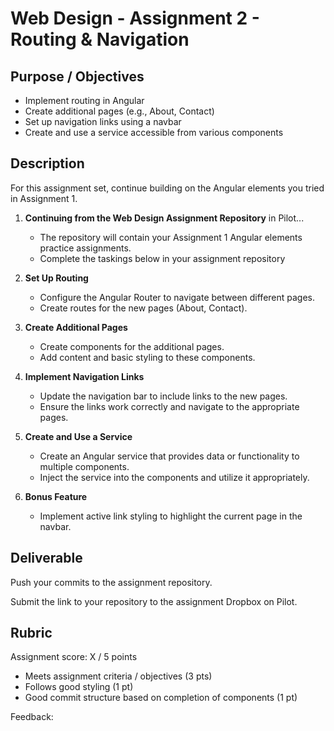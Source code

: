# Web Design - Assignment 2 - Routing & Navigation

## Purpose / Objectives

- Implement routing in Angular
- Create additional pages (e.g., About, Contact)
- Set up navigation links using a navbar
- Create and use a service accessible from various components

## Description

For this assignment set, continue building on the Angular elements you tried in Assignment 1.

1. **Continuing from the Web Design Assignment Repository** in Pilot...
    - The repository will contain your Assignment 1 Angular elements practice assignments.
    - Complete the taskings below in your assignment repository

2. **Set Up Routing**
   - Configure the Angular Router to navigate between different pages.
   - Create routes for the new pages (About, Contact).

3. **Create Additional Pages**
   - Create components for the additional pages.
   - Add content and basic styling to these components.

4. **Implement Navigation Links**
   - Update the navigation bar to include links to the new pages.
   - Ensure the links work correctly and navigate to the appropriate pages.

5. **Create and Use a Service**
   - Create an Angular service that provides data or functionality to multiple components.
   - Inject the service into the components and utilize it appropriately.

6. **Bonus Feature**
   - Implement active link styling to highlight the current page in the navbar.


## Deliverable 

Push your commits to the assignment repository.

Submit the link to your repository to the assignment Dropbox on Pilot.

## Rubric

Assignment score: X / 5 points

- Meets assignment criteria / objectives (3 pts)
- Follows good styling (1 pt)
- Good commit structure based on completion of components (1 pt)

Feedback:
